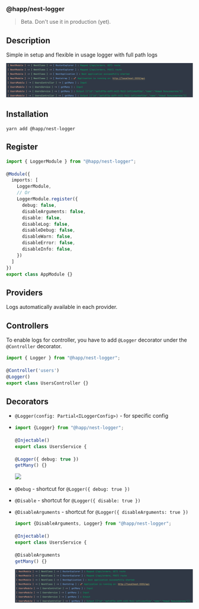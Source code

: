 ### @happ/nest-logger

> Beta. Don't use it in production (yet).

## Description
Simple in setup and flexible in usage logger with full path logs

![](https://github.com/viacheslavsaloid/happ/blob/main/image-1.png?raw=true)

## Installation
`yarn add @happ/nest-logger`

## Register
```typescript
import { LoggerModule } from "@happ/nest-logger";

@Module({
  imports: [
    LoggerModule,
    // Or
    LoggerModule.register({
      debug: false,
      disableArguments: false,
      disable: false,
      disableLog: false,
      disableDebug: false,
      disableWarn: false,
      disableError: false,
      disableInfo: false,
    })
  ]
})
export class AppModule {}
```

## Providers
Logs automatically available in each provider.

## Controllers
To enable logs for controller, you have to add `@Logger` decorator under the `@Controller` decorator.

```typescript
import { Logger } from "@happ/nest-logger";

@Controller('users')
@Logger()
export class UsersController {}
```

## Decorators

- `@Logger(config: Partial<ILoggerConfig>)` - for specific config
  

- ```typescript
  import {Logger} from "@happ/nest-logger";
  
  @Injectable()
  export class UsersService {
  
  @Logger({ debug: true })
  getMany() {}
  ```
  
  ![](https://github.com/viacheslavsaloid/happ/blob/main/image-2.png?raw=true)


- `@Debug` - shortcut for `@Logger({ debug: true })`


- `@Disable` - shortcut for `@Logger({ disable: true })`


- `@DisableArguments` - shortcut for `@Logger({ disableArguments: true })`
  ```typescript
  import {DisableArguments, Logger} from "@happ/nest-logger";

  @Injectable()
  export class UsersService {
  
  @DisableArguments
  getMany() {}
  ```

  ![](https://github.com/viacheslavsaloid/happ/blob/main/image-3.png?raw=true)

